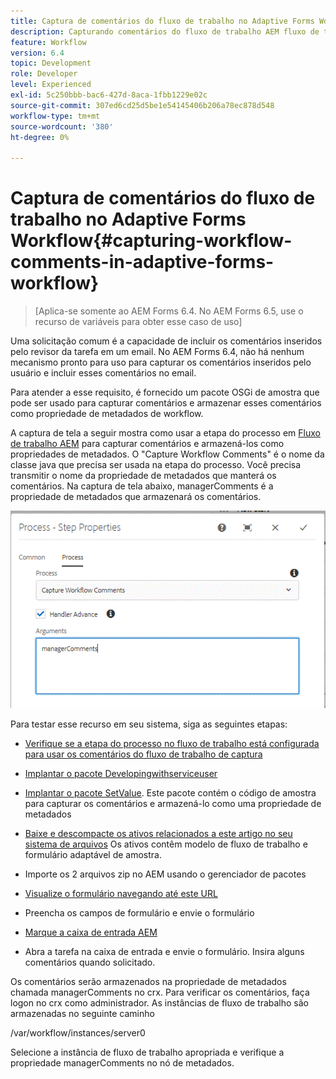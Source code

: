 ```yaml
---
title: Captura de comentários do fluxo de trabalho no Adaptive Forms Workflow
description: Capturando comentários do fluxo de trabalho AEM fluxo de trabalho
feature: Workflow
version: 6.4
topic: Development
role: Developer
level: Experienced
exl-id: 5c250bbb-bac6-427d-8aca-1fbb1229e02c
source-git-commit: 307ed6cd25d5be1e54145406b206a78ec878d548
workflow-type: tm+mt
source-wordcount: '380'
ht-degree: 0%

---
```


# Captura de comentários do fluxo de trabalho no Adaptive Forms Workflow{#capturing-workflow-comments-in-adaptive-forms-workflow}

>[Aplica-se somente ao AEM Forms 6.4. No AEM Forms 6.5, use o recurso de variáveis para obter esse caso de uso]

Uma solicitação comum é a capacidade de incluir os comentários inseridos pelo revisor da tarefa em um email. No AEM Forms 6.4, não há nenhum mecanismo pronto para uso para capturar os comentários inseridos pelo usuário e incluir esses comentários no email.

Para atender a esse requisito, é fornecido um pacote OSGi de amostra que pode ser usado para capturar comentários e armazenar esses comentários como propriedade de metadados de workflow.

A captura de tela a seguir mostra como usar a etapa do processo em [Fluxo de trabalho AEM](http://localhost:4502/editor.html/conf/global/settings/workflow/models/CaptureComments.html) para capturar comentários e armazená-los como propriedades de metadados. O &quot;Capture Workflow Comments&quot; é o nome da classe java que precisa ser usada na etapa do processo. Você precisa transmitir o nome da propriedade de metadados que manterá os comentários. Na captura de tela abaixo, managerComments é a propriedade de metadados que armazenará os comentários.

![workflowcomments1](assets/workflowcomments1.gif)

Para testar esse recurso em seu sistema, siga as seguintes etapas:
* [Verifique se a etapa do processo no fluxo de trabalho está configurada para usar os comentários do fluxo de trabalho de captura](http://localhost:4502/editor.html/conf/global/settings/workflow/models/CaptureComments.html)

* [Implantar o pacote Developingwithserviceuser](/help/forms/assets/common-osgi-bundles/DevelopingWithServiceUser.jar)

* [Implantar o pacote SetValue](/help/forms/assets/common-osgi-bundles/SetValueApp.core-1.0-SNAPSHOT.jar). Este pacote contém o código de amostra para capturar os comentários e armazená-lo como uma propriedade de metadados

* [Baixe e descompacte os ativos relacionados a este artigo no seu sistema de arquivos](assets/capturecomments.zip) Os ativos contêm modelo de fluxo de trabalho e formulário adaptável de amostra.

* Importe os 2 arquivos zip no AEM usando o gerenciador de pacotes

* [Visualize o formulário navegando até este URL](http://localhost:4502/content/dam/formsanddocuments/capturecomments/jcr:content?wcmmode=disabled)

* Preencha os campos de formulário e envie o formulário

* [Marque a caixa de entrada AEM](http://localhost:4502/aem/inbox)

* Abra a tarefa na caixa de entrada e envie o formulário. Insira alguns comentários quando solicitado.

Os comentários serão armazenados na propriedade de metadados chamada managerComments no crx. Para verificar os comentários, faça logon no crx como administrador. As instâncias de fluxo de trabalho são armazenadas no seguinte caminho

/var/workflow/instances/server0

Selecione a instância de fluxo de trabalho apropriada e verifique a propriedade managerComments no nó de metadados.

